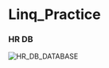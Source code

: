 # Linq_Practice
### HR DB
![HR_DB_DATABASE](https://user-images.githubusercontent.com/83579165/169083362-e6662796-4164-483b-8a7c-9ee02e543cd3.jpg)
